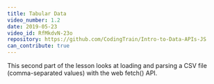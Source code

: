 ```yaml
---
title: Tabular Data
video_number: 1.2
date: 2019-05-23
video_id: RfMkdvN-23o
repository: https://github.com/CodingTrain/Intro-to-Data-APIs-JS
can_contribute: true
---
```


This second part of the lesson looks at loading and parsing a CSV file (comma-separated values) with the web fetch() API.
